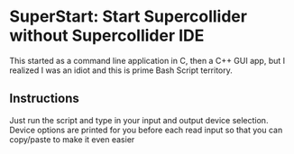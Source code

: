 # SuperStart:  Start Supercollider without Supercollider IDE

This started as a command line application in C, then a C++ GUI app, but I realized I was an idiot and this is prime Bash Script territory. 

## Instructions

Just run the script and type in your input and output device selection. Device options are printed for you before each read input so that you can copy/paste to make it even easier
